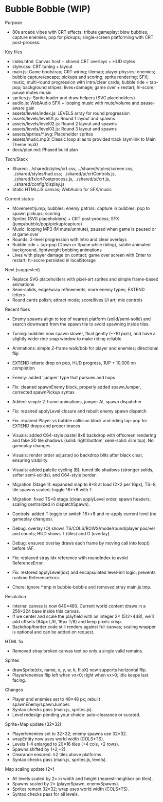 # Bubble Bobble (WIP)

Purpose
- 80s arcade vibes with CRT effects; tribute gameplay: blow bubbles, capture enemies, pop for pickups; single-screen platforming with CRT post-process.

Key files
- index.html: Canvas host + shared CRT overlays + HUD styles
- style.css: CRT tuning + layout
- main.js: Game bootstrap; CRT wiring; tilemap; player physics; enemies; bubble capture/escape; pickups and scoring; sprite rendering; SFX; music; multi-round progression with intro/clear cards; bubble ride + tap-pop; background stripes; lives+damage; game over + restart; hi-score; pause mutes music
- sprites.js: Sprite loader and draw helpers (SVG placeholders)
- audio.js: WebAudio SFX + looping music with mute/volume and pause-aware gain
- assets/levels/index.js: LEVELS array for round progression
- assets/levels/level01.js: Round 1 layout and spawns
- assets/levels/level02.js: Round 2 layout and spawns
- assets/levels/level03.js: Round 3 layout and spawns
- assets/sprites/*.svg: Placeholder sprites
- assets/music.mp3: Classic loop alias to provided track (symlink to Main Theme.mp3)
- docs/plan.md: Phased build plan

Tech/Stack
- Shared: ../shared/styles/crt.css, ../shared/styles/screen.css, ../shared/styles/hud.css; ../shared/ui/crtControls.js, ../shared/fx/crtPostprocess.js, ../shared/ui/crt.js, ../shared/config/display.js
- Static HTML/JS canvas; WebAudio for SFX/music

Current status
- Movement/jump; bubbles; enemy patrols; capture in bubbles; pop to spawn pickups; scoring
- Sprites (SVG placeholders) + CRT post-process; SFX (jump/bubble/pop/pickup/capture)
- Music: looping MP3 (M mute/unmute), paused when game is paused or at game over
- Rounds: 3-level progression with intro and clear overlays
- Bubble ride + tap-pop (Down or Space while riding), subtle animated background, lightweight bobbing animations
- Lives with player damage on contact; game over screen with Enter to restart; hi-score persisted in localStorage

Next (suggested)
- Replace SVG placeholders with pixel-art sprites and simple frame-based animations
- Semi-solids, edge/wrap refinements; more enemy types; EXTEND letters
- Round cards polish; attract mode; score/lives UI art; mix controls

Recent fixes
- Enemy spawns align to top of nearest platform (solid/semi-solid) and search downward from the spawn tile to avoid spawning inside tiles.
- Tuning: bubbles now spawn slower, float gently (~-10 px/s), and have a slightly wider ride snap window to make riding reliable.
- Animations: simple 2-frame walk/bob for player and enemies; directional flip
- EXTEND letters: drop on pop, HUD progress, 1UP + 10,000 on completion
- Enemy: added 'jumper' type that pursues and hops

- Fix: cleaned spawnEnemy block, properly added spawnJumper, corrected spawnPickup syntax
- Added: simple 2-frame animations, jumper AI, spawn dispatcher
- Fix: repaired applyLevel closure and rebuilt enemy spawn dispatch
- Fix: repaired Player vs bubble collision block and riding tap-pop for EXTEND drops and proper braces
- Visuals: added C64-style pastel 8x8 backdrop with offscreen rendering and fake 3D tile shadows (solid: right/bottom, semi-solid: slim top). No gameplay changes.
- Visuals: render order adjusted so backdrop blits after black clear, ensuring visibility.
- Visuals: added palette cycling (B), tuned tile shadows (stronger solids, softer semi-solids), and C64-style border.
- Migration (Stage 1): expanded map to 8×8 at load (2×2 per 16px), TS=8, tile spawns scaled; toggle 16↔8 with T.
- Migration: fixed TS=8 stage (clean applyLevel order, spawn headers, scaling centralized in dispatchSpawn).
- Controls: added T toggle to switch 16↔8 and re-apply current level (no gameplay changes).
- Debug: overlay (O) shows TS/COLS/ROWS/mode/round/player pos/vel and counts; HUD shows T (tiles) and O (overlay).
- Debug: ensured overlay draws each frame by moving call into loop() before rAF.
- Fix: replaced stray idx reference with roundIndex to avoid ReferenceError.
- Fix: restored applyLevel(idx) and encapsulated level-init logic; prevents runtime ReferenceError.
- Chore: ignore *.tmp in bubble-bobble and removed stray main.js.tmp.

Resolution
- Internal canvas is now 640×480. Current world content draws in a 256×224 base inside this canvas.
- If we center and scale the playfield with an integer 2× (512×448), we’ll add offsets (64px L/R, 16px T/B) and keep pixels crisp.
- Backdrop/border code still renders against full canvas; scaling wrapper is optional and can be added on request.

HTML fix
- Removed stray broken canvas text so only a single valid <canvas id="game"> remains.

Sprites
- drawSprite(ctx, name, x, y, w, h, flipX) now supports horizontal flip.
- Player/enemies flip left when vx<0; right when vx>0; idle keeps last facing.

Changes
- Player and enemies set to 48×48 px; rebuilt spawnEnemy/spawnJumper.
- Syntax checks pass (main.js, sprites.js).
- Level redesign pending your choice: auto-clearance or curated.

Sprite+Map update (32×32)
- Player/enemies set to 32×32; enemy spawns use 32×32.
- wrapEntity now uses world width (COLS*TS).
- Levels 1–4 enlarged to 20×16 tiles (+4 cols, +2 rows).
- Spawns shifted by (+2,+2).
- Clearance ensured: ≥2 tiles above platforms.
- Syntax checks pass (main.js, sprites.js, levels).

Map scaling update (2×)
- All levels scaled by 2× in width and height (nearest-neighbor on tiles).
- Spawns scaled by 2× (playerSpawn, enemySpawns).
- Sprites remain 32×32; wrap uses world width (COLS*TS).
- Syntax checks pass for all levels.
